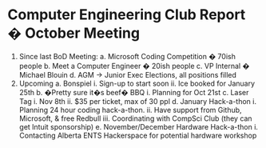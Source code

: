 Computer Engineering Club Report � October Meeting
==================================================

1. Since last BoD Meeting:
	a. Microsoft Coding Competition � 70ish people
	b. Meet a Computer Engineer � 20ish people
	c. VP Internal � Michael Blouin
	d. AGM -> Junior Exec Elections, all positions filled
2. Upcoming
	a. Bonspiel
		i. Sign-up to start soon
		ii. Ice booked for January 25th 
	b. �Pretty sure it�s beef� BBQ
		i. Planning for Oct 21st 
	c. Laser Tag
		i. Nov 8th
		ii. $35 per ticket, max of 30 ppl
	d. January Hack-a-thon
		i. Planning 24 hour coding hack-a-thon.
		ii. Have support from Github, Microsoft, & free Redbull
		iii. Coordinating with CompSci Club (they can get Intuit sponsorship)
	e. November/December Hardware Hack-a-thon
		i. Contacting Alberta ENTS Hackerspace for potential hardware workshop

